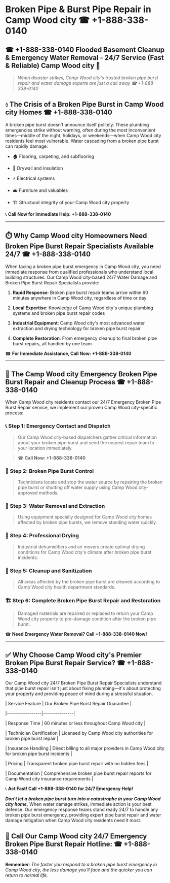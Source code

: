 # Broken Pipe & Burst Pipe Repair in Camp Wood city ☎ +1-888-338-0140  
## ☎ +1-888-338-0140 Flooded Basement Cleanup & Emergency Water Removal - 24/7 Service (Fast & Reliable) Camp Wood city 🚨  

> *When disaster strikes, Camp Wood city's trusted broken pipe burst repair and water damage experts are just a call away ☎ +1-888-338-0140*  

## 💧 The Crisis of a Broken Pipe Burst in Camp Wood city Homes ☎ +1-888-338-0140  

A broken pipe burst doesn't announce itself politely. These plumbing emergencies strike without warning, often during the most inconvenient times—middle of the night, holidays, or weekends—when Camp Wood city residents feel most vulnerable. Water cascading from a broken pipe burst can rapidly damage:  

* 🏠 Flooring, carpeting, and subflooring  
* 🧱 Drywall and insulation  
* ⚡ Electrical systems  
* 🛋️ Furniture and valuables  
* 🏗️ Structural integrity of your Camp Wood city property  

📞 **Call Now for Immediate Help: +1-888-338-0140**  

---  

## ⏱️ Why Camp Wood city Homeowners Need Broken Pipe Burst Repair Specialists Available 24/7 ☎ +1-888-338-0140  

When facing a broken pipe burst emergency in Camp Wood city, you need immediate response from qualified professionals who understand local building structures. Our Camp Wood city-based 24/7 Water Damage and Broken Pipe Burst Repair Specialists provide:  

1. **Rapid Response**: Broken pipe burst repair teams arrive within 60 minutes anywhere in Camp Wood city, regardless of time or day  
2. **Local Expertise**: Knowledge of Camp Wood city's unique plumbing systems and broken pipe burst repair codes  
3. **Industrial Equipment**: Camp Wood city's most advanced water extraction and drying technology for broken pipe burst repair  
4. **Complete Restoration**: From emergency cleanup to final broken pipe burst repairs, all handled by one team  

☎ **For Immediate Assistance, Call Now: +1-888-338-0140**  

---  

## 🔧 The Camp Wood city Emergency Broken Pipe Burst Repair and Cleanup Process ☎ +1-888-338-0140  

When Camp Wood city residents contact our 24/7 Emergency Broken Pipe Burst Repair service, we implement our proven Camp Wood city-specific process:  

### 📞 Step 1: Emergency Contact and Dispatch  
> Our Camp Wood city-based dispatchers gather critical information about your broken pipe burst and send the nearest repair team to your location immediately.  
> ☎ **Call Now: +1-888-338-0140**  

### 🚿 Step 2: Broken Pipe Burst Control  
> Technicians locate and stop the water source by repairing the broken pipe burst or shutting off water supply using Camp Wood city-approved methods.  

### 🌊 Step 3: Water Removal and Extraction  
> Using equipment specially designed for Camp Wood city homes affected by broken pipe bursts, we remove standing water quickly.  

### 💨 Step 4: Professional Drying  
> Industrial dehumidifiers and air movers create optimal drying conditions for Camp Wood city's climate after broken pipe burst incidents.  

### 🧼 Step 5: Cleanup and Sanitization  
> All areas affected by the broken pipe burst are cleaned according to Camp Wood city health department standards.  

### 🏗️ Step 6: Complete Broken Pipe Burst Repair and Restoration  
> Damaged materials are repaired or replaced to return your Camp Wood city property to pre-damage condition after the broken pipe burst.  

☎ **Need Emergency Water Removal? Call +1-888-338-0140 Now!**  

---  

## ✅ Why Choose Camp Wood city's Premier Broken Pipe Burst Repair Service? ☎ +1-888-338-0140  

Our Camp Wood city 24/7 Broken Pipe Burst Repair Specialists understand that pipe burst repair isn't just about fixing plumbing—it's about protecting your property and providing peace of mind during a stressful situation.  

| Service Feature | Our Broken Pipe Burst Repair Guarantee |  
|-----------------|---------------|  
| Response Time | 60 minutes or less throughout Camp Wood city |  
| Technician Certification | Licensed by Camp Wood city authorities for broken pipe burst repair |  
| Insurance Handling | Direct billing to all major providers in Camp Wood city for broken pipe burst incidents |  
| Pricing | Transparent broken pipe burst repair with no hidden fees |  
| Documentation | Comprehensive broken pipe burst repair reports for Camp Wood city insurance requirements |  

📞 **Act Fast! Call +1-888-338-0140 for 24/7 Emergency Help!**  

***Don't let a broken pipe burst turn into a catastrophe in your Camp Wood city home.*** When water damage strikes, immediate action is your best defense. Our emergency response teams stand ready 24/7 to handle any broken pipe burst emergency, providing expert pipe burst repair and water damage mitigation when Camp Wood city residents need it most.  

## 📱 Call Our Camp Wood city 24/7 Emergency Broken Pipe Burst Repair Hotline: ☎ +1-888-338-0140  

**Remember**: *The faster you respond to a broken pipe burst emergency in Camp Wood city, the less damage you'll face and the quicker you can return to normal life.*